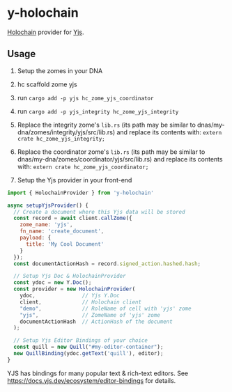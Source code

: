 # y-holochain

[Holochain](https://holochain.org/) provider for [Yjs](https://github.com/yjs/yjs).

## Usage

1. Setup the zomes in your DNA
  1. hc scaffold zome yjs
  1. run `cargo add -p yjs hc_zome_yjs_coordinator`
  1. run `cargo add -p yjs_integrity hc_zome_yjs_integrity`
  1. Replace the integrity zome's `lib.rs` (its path may be similar to dnas/my-dna/zomes/integrity/yjs/src/lib.rs) and replace its contents with: `extern crate hc_zome_yjs_integrity;`
  1. Replace the coordinator zome's `lib.rs` (its path may be similar to dnas/my-dna/zomes/coordinator/yjs/src/lib.rs) and replace its contents with: `extern crate hc_zome_yjs_coordinator;`

1. Setup the Yjs provider in your front-end

```js
import { HolochainProvider } from 'y-holochain'

async setupYjsProvider() {
  // Create a document where this Yjs data will be stored
  const record = await client.callZome({
    zome_name: 'yjs',
    fn_name: 'create_document',
    payload: {
      title: 'My Cool Document'
    }
  });
  const documentActionHash = record.signed_action.hashed.hash;

  // Setup Yjs Doc & HolochainProvider
  const ydoc = new Y.Doc();
  const provider = new HolochainProvider(
    ydoc,               // Yjs Y.Doc
    client,             // Holochain client
    "demo",             // RoleName of cell with 'yjs' zome
    "yjs",              // ZomeName of 'yjs' zome
    documentActionHash  // ActionHash of the document
  );  

  // Setup Yjs Editor Bindings of your choice
  const quill = new Quill("#my-editor-container");
  new QuillBinding(ydoc.getText('quill'), editor);
}
```

YJS has bindings for many popular text & rich-text editors. See https://docs.yjs.dev/ecosystem/editor-bindings for details.